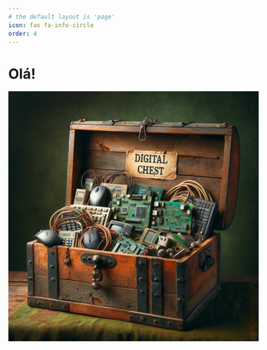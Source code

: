 ```yaml
---
# the default layout is 'page'
icon: fas fa-info-circle
order: 4
---
```


# Olá!

![About](/assets/img/about1.webp)